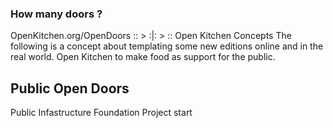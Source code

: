 ### How many doors ?
OpenKitchen.org/OpenDoors :: > :|: > :: Open Kitchen Concepts
The following is a concept about templating some new editions online and in the real world.
Open Kitchen to make food as support for the public.

## Public Open Doors
Public Infastructure Foundation Project start
